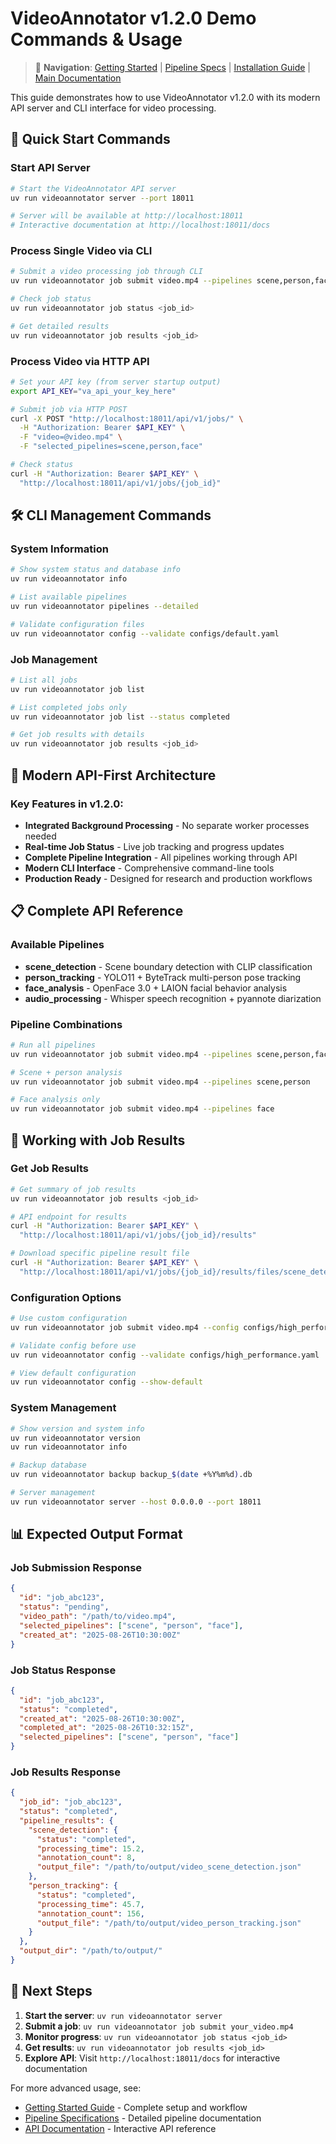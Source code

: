 # VideoAnnotator v1.2.0 Demo Commands & Usage

> 📖 **Navigation**: [Getting Started](GETTING_STARTED.md) | [Pipeline Specs](pipeline_specs.md) | [Installation Guide](../installation/INSTALLATION.md) | [Main Documentation](../README.md)

This guide demonstrates how to use VideoAnnotator v1.2.0 with its modern API server and CLI interface for video processing.

## 🚀 Quick Start Commands

### Start API Server

```bash
# Start the VideoAnnotator API server
uv run videoannotator server --port 18011

# Server will be available at http://localhost:18011
# Interactive documentation at http://localhost:18011/docs
```

### Process Single Video via CLI

```bash
# Submit a video processing job through CLI
uv run videoannotator job submit video.mp4 --pipelines scene,person,face

# Check job status
uv run videoannotator job status <job_id>

# Get detailed results
uv run videoannotator job results <job_id>
```

### Process Video via HTTP API

```bash
# Set your API key (from server startup output)
export API_KEY="va_api_your_key_here"

# Submit job via HTTP POST
curl -X POST "http://localhost:18011/api/v1/jobs/" \
  -H "Authorization: Bearer $API_KEY" \
  -F "video=@video.mp4" \
  -F "selected_pipelines=scene,person,face"

# Check status
curl -H "Authorization: Bearer $API_KEY" \
  "http://localhost:18011/api/v1/jobs/{job_id}"
```

## 🛠️ CLI Management Commands

### System Information

```bash
# Show system status and database info
uv run videoannotator info

# List available pipelines
uv run videoannotator pipelines --detailed

# Validate configuration files
uv run videoannotator config --validate configs/default.yaml
```

### Job Management

```bash
# List all jobs
uv run videoannotator job list

# List completed jobs only
uv run videoannotator job list --status completed

# Get job results with details
uv run videoannotator job results <job_id>
```

## 🚀 Modern API-First Architecture

### Key Features in v1.2.0:

- **Integrated Background Processing** - No separate worker processes needed
- **Real-time Job Status** - Live job tracking and progress updates
- **Complete Pipeline Integration** - All pipelines working through API
- **Modern CLI Interface** - Comprehensive command-line tools
- **Production Ready** - Designed for research and production workflows

## 📋 Complete API Reference

### Available Pipelines

- **scene_detection** - Scene boundary detection with CLIP classification
- **person_tracking** - YOLO11 + ByteTrack multi-person pose tracking
- **face_analysis** - OpenFace 3.0 + LAION facial behavior analysis
- **audio_processing** - Whisper speech recognition + pyannote diarization

### Pipeline Combinations

```bash
# Run all pipelines
uv run videoannotator job submit video.mp4 --pipelines scene,person,face,audio

# Scene + person analysis
uv run videoannotator job submit video.mp4 --pipelines scene,person

# Face analysis only
uv run videoannotator job submit video.mp4 --pipelines face
```

## 🔄 Working with Job Results

### Get Job Results

```bash
# Get summary of job results
uv run videoannotator job results <job_id>

# API endpoint for results
curl -H "Authorization: Bearer $API_KEY" \
  "http://localhost:18011/api/v1/jobs/{job_id}/results"

# Download specific pipeline result file
curl -H "Authorization: Bearer $API_KEY" \
  "http://localhost:18011/api/v1/jobs/{job_id}/results/files/scene_detection" -O
```

### Configuration Options

```bash
# Use custom configuration
uv run videoannotator job submit video.mp4 --config configs/high_performance.yaml

# Validate config before use
uv run videoannotator config --validate configs/high_performance.yaml

# View default configuration
uv run videoannotator config --show-default
```

### System Management

```bash
# Show version and system info
uv run videoannotator version
uv run videoannotator info

# Backup database
uv run videoannotator backup backup_$(date +%Y%m%d).db

# Server management
uv run videoannotator server --host 0.0.0.0 --port 18011
```

## 📊 Expected Output Format

### Job Submission Response

```json
{
  "id": "job_abc123",
  "status": "pending",
  "video_path": "/path/to/video.mp4",
  "selected_pipelines": ["scene", "person", "face"],
  "created_at": "2025-08-26T10:30:00Z"
}
```

### Job Status Response

```json
{
  "id": "job_abc123",
  "status": "completed",
  "created_at": "2025-08-26T10:30:00Z",
  "completed_at": "2025-08-26T10:32:15Z",
  "selected_pipelines": ["scene", "person", "face"]
}
```

### Job Results Response

```json
{
  "job_id": "job_abc123",
  "status": "completed",
  "pipeline_results": {
    "scene_detection": {
      "status": "completed",
      "processing_time": 15.2,
      "annotation_count": 8,
      "output_file": "/path/to/output/video_scene_detection.json"
    },
    "person_tracking": {
      "status": "completed",
      "processing_time": 45.7,
      "annotation_count": 156,
      "output_file": "/path/to/output/video_person_tracking.json"
    }
  },
  "output_dir": "/path/to/output/"
}
```

## 🎯 Next Steps

1. **Start the server**: `uv run videoannotator server`
2. **Submit a job**: `uv run videoannotator job submit your_video.mp4`
3. **Monitor progress**: `uv run videoannotator job status <job_id>`
4. **Get results**: `uv run videoannotator job results <job_id>`
5. **Explore API**: Visit `http://localhost:18011/docs` for interactive documentation

For more advanced usage, see:

- [Getting Started Guide](GETTING_STARTED.md) - Complete setup and workflow
- [Pipeline Specifications](pipeline_specs.md) - Detailed pipeline documentation
- [API Documentation](http://localhost:18011/docs) - Interactive API reference
